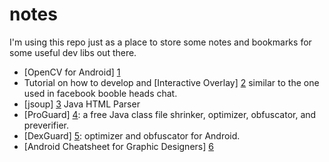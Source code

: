 notes
=====

I'm using this repo just as a place to store some notes and bookmarks for some useful dev libs out there.

* [OpenCV for Android] [1]
* Tutorial on how to develop and [Interactive Overlay] [2] similar to the one used in facebook booble heads chat.
* [jsoup] [3] Java HTML Parser
* [ProGuard] [4]: a free Java class file shrinker, optimizer, obfuscator, and preverifier.
* [DexGuard] [5]: optimizer and obfuscator for Android.
* [Android Cheatsheet for Graphic Designers] [6]


[1]: http://docs.opencv.org/doc/tutorials/introduction/android_binary_package/dev_with_OCV_on_Android.html
[2]: http://www.jawsware.mobi/code_OverlayView/
[3]: http://jsoup.org/
[4]: http://proguard.sourceforge.net/
[5]: http://www.saikoa.com/dexguard
[6]: http://petrnohejl.github.io/Android-Cheatsheet-For-Graphic-Designers/
